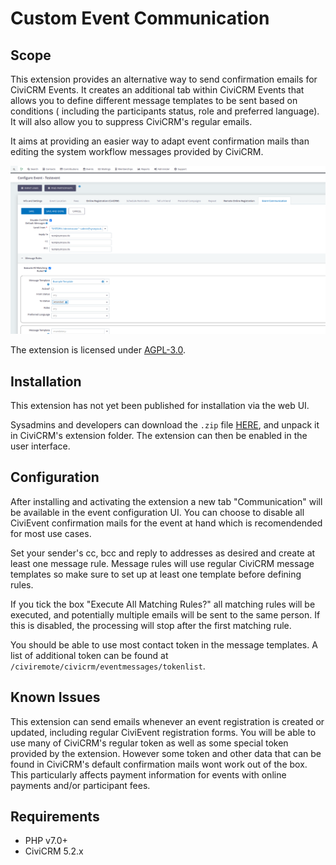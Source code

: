 # Custom Event Communication

## Scope

This extension provides an alternative way to send confirmation emails for
CiviCRM Events. It creates an additional tab within CiviCRM Events that allows
you to define different message templates to be sent based on conditions (
including the participants status, role and preferred language). It will also
allow you to suppress CiviCRM's regular emails.

It aims at providing an easier way to adapt event confirmation mails than
editing the system workflow messages provided by CiviCRM.

![Screenshot](images/CiviCRM_Event_Communication.png)

The extension is licensed under [AGPL-3.0](LICENSE.txt).

## Installation

This extension has not yet been published for installation via the web UI.

Sysadmins and developers can download the `.zip`
file [HERE](https://github.com/systopia/de.systopia.eventmessages/releases), and
unpack it in CiviCRM's extension folder.
The extension can then be enabled in the user interface.

## Configuration

After installing and activating the extension a new tab "Communication" will be
available in the event configuration UI. You can choose to disable all CiviEvent
confirmation mails for the event at hand which is recomendended for most use
cases.

Set your sender's cc, bcc and reply to addresses as desired and create at least
one message rule. Message rules will use regular CiviCRM message templates so
make sure to set up at least one template before defining rules.

If you tick the box "Execute All Matching Rules?" all matching rules will be
executed, and potentially multiple emails will be sent to the same person. If
this is disabled, the processing will stop after the first matching rule.

You should be able to use most contact token in the message templates. A list of
additional token can be found at `/civiremote/civicrm/eventmessages/tokenlist`.

## Known Issues

This extension can send emails whenever an event registration is created or
updated, including regular CiviEvent registration forms. You will be able to use
many of CiviCRM's regular token as well as some special token provided by the
extension. However some token and other data that can be found in CiviCRM's
default confirmation mails wont work out of the box. This particularly affects
payment information for events with online payments and/or participant fees.

## Requirements

* PHP v7.0+
* CiviCRM 5.2.x
